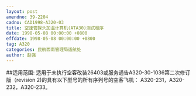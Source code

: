 ```yaml
---
layout: post
amendno: 39-2204
cadno: CAD1998-A320-03
title: 空速管探头加温计算机(ATA30)测试程序
date: 1998-05-08 00:00:00 +0800
effdate: 1998-05-08 00:00:00 +0800
tag: A320
categories: 民航西南管理局适航处
author: 赵强
---
```


##适用范围:
适用于未执行空客改装26403或服务通告A320-30-1036第二次修订版（revision 2)的具有以下型号的所有序列号的空客飞机： A320-231，A320-232，A320-233。

